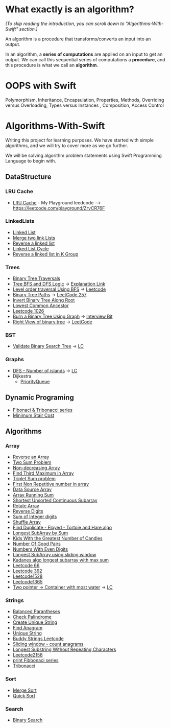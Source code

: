 # What exactly is an algorithm? 
*(To skip reading the introduction, you can scroll down to "Algorithms-With-Swift" section.)*

An algorithm is a procedure that transforms/converts an input into an output.

In an algorithm, a **series of computations** are applied on an input to get an output. We can call this sequential series of computations a **procedure**, and this procedure is what we call an **algorithm**.

# OOPS with Swift
Polymorphism, Inheritance, Encapsulation, Properties, Methods, Overriding versus Overloading, Types versus Instances
, Composition, Access Control

# Algorithms-With-Swift
Writing this project for learning purposes. We have started with simple algorithms, and we will try to cover more as we go further.

We will be solving algorithm problem statements using Swift Programming Language to begin with.

## DataStructure
### LRU Cache
- [LRU Cache](DataStructure/LinkedList/CacheLRU.swift) - My Playground leedcode --> https://leetcode.com/playground/ZrvCR76F

### LinkedLists
- [Linked List](DataStructure/LinkedList/LinkList.swift)
- [Merge two link Lists](DataStructure/LinkedList/Merge_Two_Linked_Lists.swift)
- [Reverse a linked list](DataStructure/LinkedList/reverseLinkedList.swift)
- [Linked List Cycle](DataStructure/LinkedList/LinkedListCycle.swift)
- [Reverse a linked list in K Group](DataStructure/LinkedList/ReverseALinkedListInKGroup.swift)

### Trees
- [Binary Tree Traversals](Trees/TreeTreversals.swift)
- [Tree BFS and DFS Logic](Trees/Tree_BFS_DFS.swift) -> [Explanation Link](https://holyswift.app/the-simplest-bfs-and-dfs-templates-for-algorithms-in-swift)
- [Level order traversal Using BFS](Trees/LevelOrderTravesalUsingBFS.swift) -> [Leetcode](https://leetcode.com/problems/binary-tree-level-order-traversal/)
- [Binary Tree Paths](Trees/Binary_Tree_Paths.swift) -> [LeetCode 257](https://leetcode.com/problems/binary-tree-paths/)
- [Invert Binary Tree Along Root](Trees/InvertBinaryTreeAlongRoot.swift)
- [Lowest Common Ancestor](Trees/lowestCommonAncestor.swift)
- [Leetcode 1026](Trees/MaxDiffBetweenNodeAndAncestor.swift)
- [Burn a Binary Tree Using Graph](Trees/BurnBinaryTreeUsingGraph.swift) -> [Interview Bit](https://www.interviewbit.com/problems/burn-a-tree/)
- [Right View of binary tree](Trees/rightViewOfBinaryTree.swift) -> [LeetCode](https://leetcode.com/problems/binary-tree-right-side-view/)

### BST
- [Validate Binary Search Tree](Trees/isValidBST.swift) -> [LC](https://leetcode.com/problems/validate-binary-search-tree/)

### Graphs
- [DFS - Number of islands](graphs/numberOfIslands.swift) -> [LC](https://leetcode.com/problems/number-of-islands/)
- Dijkestra
  - [PriorityQueue](graphs/dijkstra/priorityQueue.swift)  

## Dynamic Programing
- [Fibonaci & Tribonacci series](Dynamic%20Programming/Fibbonci&Tribonacci_Series.swift)
- [Minimum Stair Cost](Dynamic%20Programming/MinimumStairsCost.swift)

## Algorithms

### Array

- [Reverse an Array](Array/ReverseArray.swift)
- [Two Sum Problem](Array/TwoSumProblem.swift)
- [Non-decreasing Array](Array/NonDecreasingArrayWithOneChange.swift)
- [Find Third Maximum in Array](Array/FindThirdMax.swift)
- [Triplet Sum problem](Array/FindTriplet.swift)
- [First Non Repetitive number in array](Array/FirstNonRepetitiveNumber.swift)
- [Data Source Array](Array/DataSourceArray.swift)
- [Array Running Sum](Array/RunningSum.swift)
- [Shortest Unsorted Continuous Subarray](Array/ContinuousUnsortedSubarray.swift)
- [Rotate Array](Array/RotateArray.swift)
- [Reverse Digits](Array/ReverseDigits.swift)
- [Sum of Integer digits](Array/SumOfDigits.swift)
- [Shuffle Array](Array/ShuffleArray.swift)
- [Find Duplicate - Floyed - Tortoie and Hare algo ](Array/FloyedTortoieAndHareDuplicateDetection.swift)
- [Longest SubArray by Sum](Array/LongestSubarrayBySum.swift)
- [Kids With the Greatest Number of Candies](Array/KidsWithCandies.swift)
- [Number Of Good Pairs](Array/NumberOfGoodPairs.swift)
- [Numbers With Even Digits](Array/NumbersWithEvenDigits.swift)
- [Longest SubArray using sliding window](Array/LongestSubArraySlidingWindow.swift)
- [Kadanes algo longest subarray with max sum](Array/Kadane'sAlgo_maxSubarray.swift)
- [Leetcode 66](Array/LeetCode66.swift)
- [Leetcode 392](Array/Leetcode392.swift)
- [Leetcode1528](Array/Leetcode1528.swift)
- [Leetcode1365](Array/Leetcode1365.swift)
- [Two pointer -> Container with most water](Array/ContainerWithMostWater.swift) -> [LC](https://leetcode.com/problems/container-with-most-water/)


### Strings

- [Balanced Parantheses](String/Balance_Parantheses.swift)
- [Check Palindrome](String/check_palindrome.swift)
- [Create Unique String](String/Create_Unique_string.swift)
- [Find Anagram](String/find_anagram.swift)
- [Unique String](String/Unique_string.swift)
- [Buddy Strings Leetcode](String/BuddyStrings.swift)
- [Sliding window - count anagrams](String/SlidingWindowCheckAnagram.swift)
- [Longest Substring Without Repeating Characters](String/longestSubstringWithoutRepeatingCharacters.swift)
- [Leetcode2158](String/Leetcode2108.swift)
- [print Fibbonaci series](String/printFibbonaciSeries.swift)
- [Tribonacci](String/tribonacci.swift)

### Sort

- [Merge Sort](Sort/merge_sort.swift)
- [Quick Sort](Sort/quick_sort.swift)

### Search

- [Binary Search](Search/BinarySearch.swift)







